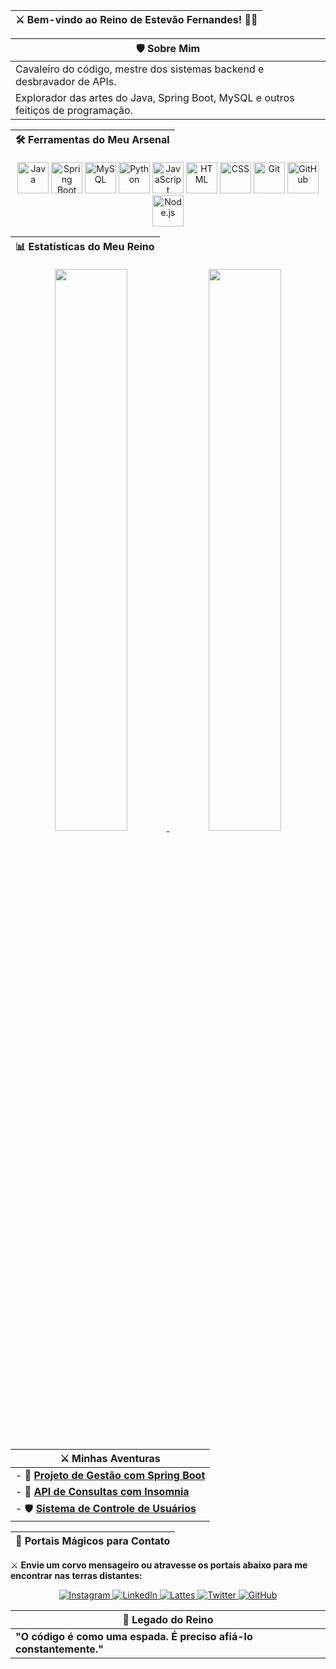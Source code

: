 | ⚔️ **Bem-vindo ao Reino de Estevão Fernandes! 🏰🐉** |
|-----------------------------------------------------|

| 🛡️ **Sobre Mim**                                                                                     |
|------------------------------------------------------------------------------------------------------|
| Cavaleiro do código, mestre dos sistemas backend e desbravador de APIs.                              |
| Explorador das artes do Java, Spring Boot, MySQL e outros feitiços de programação.                   |

| 🛠️ **Ferramentas do Meu Arsenal**  |
|-----------------------------------------------------|

 <p align="center">                                                                                  
 <img src="https://cdn.jsdelivr.net/gh/devicons/devicon/icons/java/java-original.svg" width="50" height="50" alt="Java"/> 
 <img src="https://cdn.jsdelivr.net/gh/devicons/devicon/icons/spring/spring-original.svg" width="50" height="50" alt="Spring Boot"/> 
 <img src="https://cdn.jsdelivr.net/gh/devicons/devicon/icons/mysql/mysql-original.svg" width="50" height="50" alt="MySQL"/> 
 <img src="https://cdn.jsdelivr.net/gh/devicons/devicon/icons/python/python-original.svg" width="50" height="50" alt="Python"/> 
 <img src="https://cdn.jsdelivr.net/gh/devicons/devicon/icons/javascript/javascript-original.svg" width="50" height="50" alt="JavaScript"/> 
 <img src="https://cdn.jsdelivr.net/gh/devicons/devicon/icons/html5/html5-original.svg" width="50" height="50" alt="HTML"/> 
 <img src="https://cdn.jsdelivr.net/gh/devicons/devicon/icons/css3/css3-original.svg" width="50" height="50" alt="CSS"/> 
 <img src="https://cdn.jsdelivr.net/gh/devicons/devicon/icons/git/git-original.svg" width="50" height="50" alt="Git"/> 
 <img src="https://cdn.jsdelivr.net/gh/devicons/devicon/icons/github/github-original.svg" width="50" height="50" alt="GitHub"/> 
 <img src="https://cdn.jsdelivr.net/gh/devicons/devicon/icons/nodejs/nodejs-original.svg" width="50" height="50" alt="Node.js"/> 
 </p>                                                                                                 

| 📊 **Estatísticas do Meu Reino** |
|-----------------------------------------------------|
 <p align="center">                                                                                  
 <a href="https://github.com/EstevaoFernande744" target="_blank">                                   
 <img src="https://github-readme-stats.vercel.app/api?username=EstevaoFernande744&show_icons=true&theme=radical" width="48%"/> 
 </a>                                                                                                
 <a href="https://github.com/EstevaoFernande744" target="_blank">                                   
 <img src="https://github-readme-stats.vercel.app/api/top-langs/?username=EstevaoFernande744&layout=compact&theme=radical" width="48%"/> 
 </a>                                                                                                
 </p>                                                                                                 

| ⚔️ **Minhas Aventuras**                                                                             |
|------------------------------------------------------------------------------------------------------|
| - 🏹 [**Projeto de Gestão com Spring Boot**](https://github.com/EstevaoFernande744/projeto-gestao-spring) |
| - 🐉 [**API de Consultas com Insomnia**](https://github.com/EstevaoFernande744/api-consultas)         |
| - 🛡️ [**Sistema de Controle de Usuários**](https://github.com/EstevaoFernande744/sistema-controle-usuarios) |

| 🐉 **Portais Mágicos para Contato**|
|-----------------------------------------------------|

 ⚔️ **Envie um corvo mensageiro ou atravesse os portais abaixo para me encontrar nas terras distantes:** 
 <p align="center">                                                                                  
 <a href="https://www.instagram.com/estevaofernandes_/" target="_blank">                             
 <img src="https://img.shields.io/badge/Instagram-E4405F?style=for-the-badge&logo=instagram&logoColor=white" alt="Instagram"/> 
 </a>                                                                                                
 <a href="https://www.linkedin.com/in/estev%C3%A3o-fernandes-840a89334/" target="_blank">            
 <img src="https://img.shields.io/badge/LinkedIn-0077B5?style=for-the-badge&logo=linkedin&logoColor=white" alt="LinkedIn"/> 
 </a>                                                                                                
 <a href="http://lattes.cnpq.br/8405978172215447" target="_blank">                                   
 <img src="https://img.shields.io/badge/Lattes-006699?style=for-the-badge&logo=google-scholar&logoColor=white" alt="Lattes"/> 
 </a>                                                                                                
 <a href="https://x.com/Estevaofrnds74" target="_blank">                                             
 <img src="https://img.shields.io/badge/Twitter-1DA1F2?style=for-the-badge&logo=twitter&logoColor=white" alt="Twitter"/> 
 </a>                                                                                                
 <a href="https://github.com/EstevaoFernande744" target="_blank">                                    
 <img src="https://img.shields.io/badge/GitHub-181717?style=for-the-badge&logo=github&logoColor=white" alt="GitHub"/> 
 </a>                                                                                                
 </p>                                                                                                 

| 🐉 **Legado do Reino**                                                                               |
|------------------------------------------------------------------------------------------------------|
| **"O código é como uma espada. É preciso afiá-lo constantemente."**                                 |
